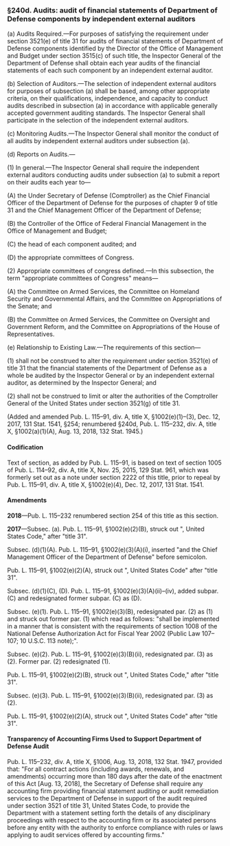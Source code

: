 ### §240d. Audits: audit of financial statements of Department of Defense components by independent external auditors ###

(a) Audits Required.—For purposes of satisfying the requirement under section 3521(e) of title 31 for audits of financial statements of Department of Defense components identified by the Director of the Office of Management and Budget under section 3515(c) of such title, the Inspector General of the Department of Defense shall obtain each year audits of the financial statements of each such component by an independent external auditor.

(b) Selection of Auditors.—The selection of independent external auditors for purposes of subsection (a) shall be based, among other appropriate criteria, on their qualifications, independence, and capacity to conduct audits described in subsection (a) in accordance with applicable generally accepted government auditing standards. The Inspector General shall participate in the selection of the independent external auditors.

(c) Monitoring Audits.—The Inspector General shall monitor the conduct of all audits by independent external auditors under subsection (a).

(d) Reports on Audits.—

(1) In general.—The Inspector General shall require the independent external auditors conducting audits under subsection (a) to submit a report on their audits each year to—

(A) the Under Secretary of Defense (Comptroller) as the Chief Financial Officer of the Department of Defense for the purposes of chapter 9 of title 31 and the Chief Management Officer of the Department of Defense;

(B) the Controller of the Office of Federal Financial Management in the Office of Management and Budget;

(C) the head of each component audited; and

(D) the appropriate committees of Congress.

(2) Appropriate committees of congress defined.—In this subsection, the term "appropriate committees of Congress" means—

(A) the Committee on Armed Services, the Committee on Homeland Security and Governmental Affairs, and the Committee on Appropriations of the Senate; and

(B) the Committee on Armed Services, the Committee on Oversight and Government Reform, and the Committee on Appropriations of the House of Representatives.

(e) Relationship to Existing Law.—The requirements of this section—

(1) shall not be construed to alter the requirement under section 3521(e) of title 31 that the financial statements of the Department of Defense as a whole be audited by the Inspector General or by an independent external auditor, as determined by the Inspector General; and

(2) shall not be construed to limit or alter the authorities of the Comptroller General of the United States under section 3521(g) of title 31.

(Added and amended Pub. L. 115–91, div. A, title X, §1002(e)(1)–(3), Dec. 12, 2017, 131 Stat. 1541, §254; renumbered §240d, Pub. L. 115–232, div. A, title X, §1002(a)(1)(A), Aug. 13, 2018, 132 Stat. 1945.)

#### Codification ####

Text of section, as added by Pub. L. 115–91, is based on text of section 1005 of Pub. L. 114–92, div. A, title X, Nov. 25, 2015, 129 Stat. 961, which was formerly set out as a note under section 2222 of this title, prior to repeal by Pub. L. 115–91, div. A, title X, §1002(e)(4), Dec. 12, 2017, 131 Stat. 1541.

#### Amendments ####

**2018**—Pub. L. 115–232 renumbered section 254 of this title as this section.

**2017**—Subsec. (a). Pub. L. 115–91, §1002(e)(2)(B), struck out ", United States Code," after "title 31".

Subsec. (d)(1)(A). Pub. L. 115–91, §1002(e)(3)(A)(i), inserted "and the Chief Management Officer of the Department of Defense" before semicolon.

Pub. L. 115–91, §1002(e)(2)(A), struck out ", United States Code" after "title 31".

Subsec. (d)(1)(C), (D). Pub. L. 115–91, §1002(e)(3)(A)(ii)–(iv), added subpar. (C) and redesignated former subpar. (C) as (D).

Subsec. (e)(1). Pub. L. 115–91, §1002(e)(3)(B), redesignated par. (2) as (1) and struck out former par. (1) which read as follows: "shall be implemented in a manner that is consistent with the requirements of section 1008 of the National Defense Authorization Act for Fiscal Year 2002 (Public Law 107–107; 10 U.S.C. 113 note);".

Subsec. (e)(2). Pub. L. 115–91, §1002(e)(3)(B)(ii), redesignated par. (3) as (2). Former par. (2) redesignated (1).

Pub. L. 115–91, §1002(e)(2)(B), struck out ", United States Code," after "title 31".

Subsec. (e)(3). Pub. L. 115–91, §1002(e)(3)(B)(ii), redesignated par. (3) as (2).

Pub. L. 115–91, §1002(e)(2)(A), struck out ", United States Code" after "title 31".

#### Transparency of Accounting Firms Used to Support Department of Defense Audit ####

Pub. L. 115–232, div. A, title X, §1006, Aug. 13, 2018, 132 Stat. 1947, provided that: "For all contract actions (including awards, renewals, and amendments) occurring more than 180 days after the date of the enactment of this Act [Aug. 13, 2018], the Secretary of Defense shall require any accounting firm providing financial statement auditing or audit remediation services to the Department of Defense in support of the audit required under section 3521 of title 31, United States Code, to provide the Department with a statement setting forth the details of any disciplinary proceedings with respect to the accounting firm or its associated persons before any entity with the authority to enforce compliance with rules or laws applying to audit services offered by accounting firms."